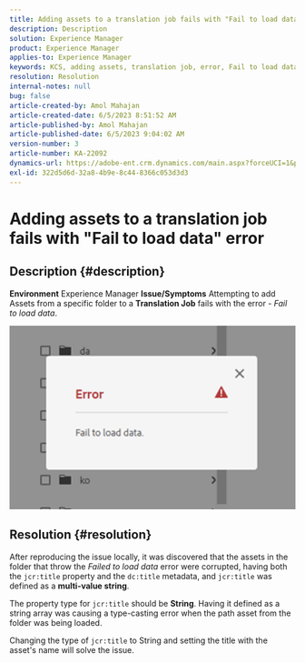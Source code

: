 ```yaml
---
title: Adding assets to a translation job fails with "Fail to load data" error
description: Description
solution: Experience Manager
product: Experience Manager
applies-to: Experience Manager
keywords: KCS, adding assets, translation job, error, Fail to load data
resolution: Resolution
internal-notes: null
bug: false
article-created-by: Amol Mahajan
article-created-date: 6/5/2023 8:51:52 AM
article-published-by: Amol Mahajan
article-published-date: 6/5/2023 9:04:02 AM
version-number: 3
article-number: KA-22092
dynamics-url: https://adobe-ent.crm.dynamics.com/main.aspx?forceUCI=1&pagetype=entityrecord&etn=knowledgearticle&id=aa66af33-7e03-ee11-8f6e-6045bd006268
exl-id: 322d5d6d-32a8-4b9e-8c44-8366c053d3d3
---
```

# Adding assets to a translation job fails with "Fail to load data" error

## Description {#description}

<b>Environment</b>
Experience Manager
<b>Issue/Symptoms</b>
Attempting to add Assets from a specific folder to a <b>Translation Job</b> fails with the error - *Fail to load data*.

![](assets/___ab66af33-7e03-ee11-8f6e-6045bd006268___.png)


## Resolution {#resolution}


After reproducing the issue locally, it was discovered that the assets in the folder that throw the *Failed to load data* error were corrupted, having both the `jcr:title` property and the `dc:title` metadata, and `jcr:title` was defined as a <b>multi-value string</b>.

The property type for `jcr:title` should be <b>String</b>. Having it defined as a string array was causing a type-casting error when the path asset from the folder was being loaded.

Changing the type of `jcr:title` to String and setting the title with the asset's name will solve the issue.
